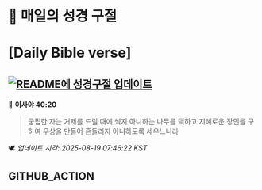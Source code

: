 # 🙏 매일의 성경 구절
# [Daily Bible verse]
## [![README에 성경구절 업데이트](https://github.com/DONGSUKA/first_test/actions/workflows/update-readme-bible.yml/badge.svg)](https://github.com/DONGSUKA/first_test/actions/workflows/update-readme-bible.yml)
<!-- START_BIBLE_VERSE -->
📖 **이사야 40:20**
> 궁핍한 자는 거제를 드릴 때에 썩지 아니하는 나무를 택하고 지혜로운 장인을 구하여 우상을 만들어 흔들리지 아니하도록 세우느니라

🕊️ _업데이트 시각: 2025-08-19 07:46:22 KST_
  <!-- END_BIBLE_VERSE -->
## GITHUB_ACTION
